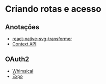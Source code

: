 # Criando rotas e acesso
## Anotações
- [react-native-svg-transformer](https://github.com/kristerkari/react-native-svg-transformer)
- [Context API](https://reactjs.org/docs/context.html)

## OAuth2   
- [Whimsical](https://whimsical.com/)
- [Expo](https://docs.expo.dev/guides/authentication/#google)
